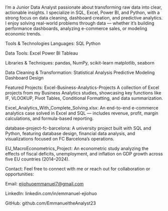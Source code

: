 I’m a Junior Data Analyst passionate about transforming raw data into clear, actionable insights. I specialize in SQL, Excel, Power BI, and Python, with a strong focus on data cleaning, dashboard creation, and predictive analytics.
I enjoy solving real-world problems through data — whether it’s building performance dashboards, analyzing e-commerce sales, or modeling economic trends.

Tools & Technologies
Languages:
SQL
Python

Data Tools:
Excel
Power BI
Tableau

Libraries & Techniques:
pandas, NumPy, scikit-learn
matplotlib, seaborn

Data Cleaning & Transformation:
Statistical Analysis
Predictive Modeling
Dashboard Design

 Featured Projects:
Excel-Business-Analytics-Projects
A collection of Excel projects from my Business Analytics studies, showcasing key functions like IF, VLOOKUP, Pivot Tables, Conditional Formatting, and data summarization.

Excel_Analytics_With_Complete_Solving.xlsx:
An end-to-end e-commerce analytics case solved in Excel and SQL — includes revenue, profit, margin calculations, and formula-based reporting.

database-project-fc-barcelona:
A university project built with SQL and Python, featuring database design, financial data analysis, and visualizations focused on FC Barcelona’s operations.

EU_MacroEconometrics_Project:
An econometric study analyzing the effects of fiscal deficits, unemployment, and inflation on GDP growth across five EU countries (2014–2024).

Contact:
Feel free to connect with me or reach out for collaboration or opportunities:

Email: ejiohuoemmanuel7@gmail.com

LinkedIn: linkedin.com/in/emmanuel-ejiohuo

GitHub: github.com/EmmanueltheAnalyst23


